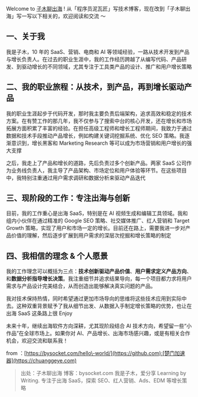 
Welcome to [子木聊出海](https://github.com) ! 从「程序员泥瓦匠」写技术博客，现在改到「子木聊出海」写一写以下相关的，欢迎阅读和交流 ～


## 一、关于我


我是子木，10 年的 SaaS、营销、电商和 AI 等领域经验，一路从技术开发到产品与增长负责人。在过去的职业生涯中，我的工作经历跨越了从编写代码、产品研发、到驱动增长的不同领域，尤其专注于工具类产品的设计、推广和用户增长策略


## 二、我的职业旅程：从技术，到产品，再到增长驱动产品


我的职业生涯起步于代码开发，那时我主要负责后端架构，追求高效和稳定的技术方案。在有赞工作的那几年，我不仅参与了搜索中台的核心开发，还在增长和市场拓展方面积累了丰富的经验。在担任高级工程师和增长工程师期间，我致力于通过数据和技术手段推动产品增长，例如构建关键词挖掘系统、优化 SEO 策略。我逐渐意识到，增长黑客和 Marketing Research 等可以成为市场营销和用户增长的强大支撑


之后，我走上了产品和增长的道路，先后负责过多个创新产品。两家 SaaS 公司作为业务线负责人，我主导了产品架构、市场定位和用户体验等环节。在这些项目中，我特别注重通过用户需求调研和数据分析来驱动产品迭代


## 三、现阶段的工作：专注出海与创新


目前，我的工作重心是出海 SaaS，特别是在 AI 视频生成和编辑工具领域。我和组内小伙伴在通过精准的 Google SEO 策略、社交媒体推广、红人营销和 Target Growth 策略，实现了用户和市场一定的增长。目前还在路上，需要我进一步对产品价值的理解，然后逐步扩展到用户需求的深层次挖掘和增长策略的制定


## 四、我相信的理念 \& 个人愿景


我的工作理念可以概括为三点：**技术创新驱动产品价值**、**用户需求定义产品方向**、和**数据分析指导增长决策**。我注重细节并追求结果导向，每一个项目都力求将用户需求与产品设计完美结合，从而创造出能够解决真实问题的产品。


我对技术保持热情，同时希望通过更加市场导向的思维将这些技术应用到实际中去。这种双重背景赋予了我从细节出发、从数据入手制定增长策略的优势，也让在出海 SaaS 这条路上很 Enjoy


未来十年，继续出海软件方向深耕，尤其现阶段结合 AI 技术方向，希望留一些“小作品”在全球市场上。如果你对 AI、产品增长、出海市场感兴趣，或是有相关合作机会，欢迎交流和联系我！


from ：[https://bysocket.com/hello\-world/](https://github.com):[楚门加速器](https://chuanggeye.com)



> 出处：子木聊出海
> 博客：bysocket.com
> 我是子木，爱分享 Learning by Writing. 专注于出海 SaaS，探索 SEO、红人营销、Ads、EDM 等增长策略


